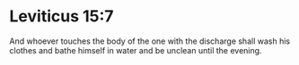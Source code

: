 # Leviticus 15:7

And whoever touches the body of the one with the discharge shall wash his clothes and bathe himself in water and be unclean until the evening.
